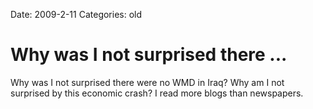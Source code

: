 Date: 2009-2-11
Categories: old

# Why was I not surprised there ...

Why was I not surprised there were no WMD in Iraq? Why am I not surprised by this economic crash? I read more blogs than newspapers.
